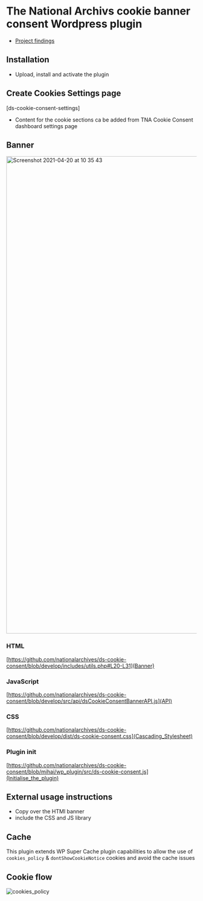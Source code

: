 # The National Archivs cookie banner consent Wordpress plugin

- [Project findings](https://github.com/nationalarchives/ds-cookie-consent/blob/main/docs/about-the-project.md)

## Installation
- Upload, install and activate the plugin

## Create Cookies Settings page

[ds-cookie-consent-settings]

- Content for the cookie sections ca be added from TNA Cookie Consent dashboard settings page

## Banner
<img width="1263" alt="Screenshot 2021-04-20 at 10 35 43" src="https://user-images.githubusercontent.com/5245264/115373917-3b91b980-a1c4-11eb-82f7-96acab4a45cb.png">


### HTML

[https://github.com/nationalarchives/ds-cookie-consent/blob/develop/includes/utils.php#L20-L31](Banner)

### JavaScript

[https://github.com/nationalarchives/ds-cookie-consent/blob/develop/src/api/dsCookieConsentBannerAPI.js](API)

### CSS

[https://github.com/nationalarchives/ds-cookie-consent/blob/develop/dist/ds-cookie-consent.css](Cascading_Stylesheet)

### Plugin init

[https://github.com/nationalarchives/ds-cookie-consent/blob/mihai/wp_plugin/src/ds-cookie-consent.js](Initialise_the_plugin)

## External usage instructions

- Copy over the HTMl banner
- include the CSS and JS library

## Cache

This plugin extends WP Super Cache plugin capabilities to allow the use of `cookies_policy` & `dontShowCookieNotice` cookies and avoid the cache issues

## Cookie flow
![cookies_policy](https://user-images.githubusercontent.com/5245264/115374112-70057580-a1c4-11eb-9188-cf497a3d84fa.png)


